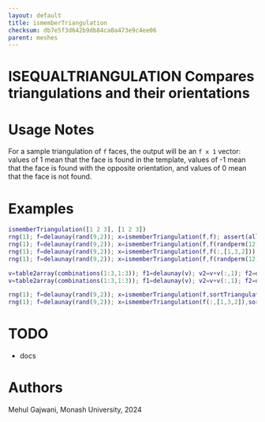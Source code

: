 ```yaml
---
layout: default
title: ismemberTriangulation
checksum: db7e5f3d642b9db84ca0a473e9c4ee06
parent: meshes
---
```



 
# ISEQUALTRIANGULATION Compares triangulations and their orientations
 
# Usage Notes

For a sample triangulation of `f` faces, the output will be an `f x 1` vector: values of 1 mean that the face is found in the template, values of -1 mean that the face is found with the opposite orientation, and values of 0 mean that the face is not found.

 
# Examples
```matlab
ismemberTriangulation([1 2 3], [1 2 3])
rng(1); f=delaunay(rand(9,2)); x=ismemberTriangulation(f,f); assert(all(x==1));
rng(1); f=delaunay(rand(9,2)); x=ismemberTriangulation(f,f(randperm(12),:)); assert(all(x==1));
rng(1); f=delaunay(rand(9,2)); x=ismemberTriangulation(f,f(:,[1,3,2])); assert(all(x==-1));
rng(1); f=delaunay(rand(9,2)); x=ismemberTriangulation(f,f(randperm(12),[1,3,2])); assert(all(x==-1));
```
```matlab
v=table2array(combinations(1:3,1:3)); f1=delaunay(v); v2=v+v(:,1); f2=delaunay(v2); ismemberTriangulation(f1,f2);
v=table2array(combinations(1:3,1:3)); f1=delaunay(v); v2=v+v(:,1); f2=delaunay(v2); ismemberTriangulation(f1,f2(:,[1,3,2]));
```
```matlab
rng(1); f=delaunay(rand(9,2)); x=ismemberTriangulation(f,sortTriangulation(f)); assert(all(x==1));
rng(1); f=delaunay(rand(9,2)); x=ismemberTriangulation(f(:,[1,3,2]),sortTriangulation(f)); assert(all(x==-1));
```
 
# TODO
-  docs 
 
# Authors

Mehul Gajwani, Monash University, 2024

